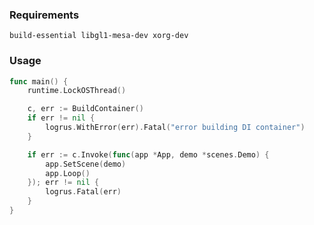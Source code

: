 ### Requirements

```build-essential libgl1-mesa-dev xorg-dev```

### Usage

```go
func main() {
	runtime.LockOSThread()

	c, err := BuildContainer()
	if err != nil {
		logrus.WithError(err).Fatal("error building DI container")
	}

	if err := c.Invoke(func(app *App, demo *scenes.Demo) {
		app.SetScene(demo)
		app.Loop()
	}); err != nil {
		logrus.Fatal(err)
	}
}
```